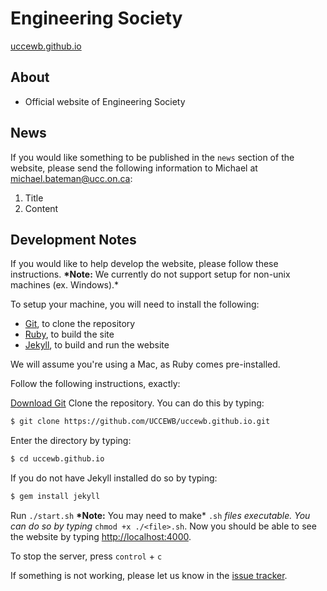 # Engineering Society
[uccewb.github.io](uccewb.github.io)

## About
* Official website of Engineering Society

## News
If you would like something to be published in the `news` section of the website, please send the following information to Michael at [michael.bateman@ucc.on.ca](mailto:michael.bateman@ucc.on.ca):

1. Title
2. Content

## Development Notes
If you would like to help develop the website, please follow these instructions.
__*Note:__ We currently do not support setup for non-unix machines (ex. Windows).*

To setup your machine, you will need to install the following:
* [Git](https://git-scm.com), to clone the repository
* [Ruby](https://www.ruby-lang.org/en/), to build the site
* [Jekyll](https://jekyllrb.com), to build and run the website

We will assume you're using a Mac, as Ruby comes pre-installed.

Follow the following instructions, exactly:

[Download Git](https://git-scm.com/download/)
Clone the repository.  You can do this by typing:
```bash
$ git clone https://github.com/UCCEWB/uccewb.github.io.git
```
Enter the directory by typing:
```bash
$ cd uccewb.github.io
```
If you do not have Jekyll installed do so by typing:
```bash
$ gem install jekyll
```
Run `./start.sh`
__*Note:__ You may need to make* `.sh` *files executable.  You can do so by typing* `chmod +x ./<file>.sh`.
Now you should be able to see the website by typing [http://localhost:4000](http://localhost:4000).

To stop the server, press `control` + `c`

If something is not working, please let us know in the [issue tracker](https://github.com/UCCEWB/uccewb.github.io/issues).
